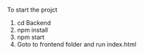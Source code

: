 To start the projct
1. cd Backend 
2. npm install 
3. npm start
4. Goto to frontend folder and run index.html 
